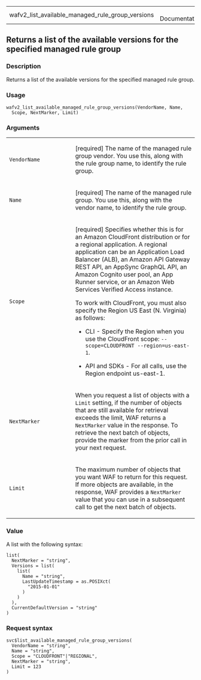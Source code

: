 <table style="width: 100%;">
<tbody>
<tr class="odd">
<td>wafv2_list_available_managed_rule_group_versions</td>
<td style="text-align: right;">R Documentation</td>
</tr>
</tbody>
</table>

## Returns a list of the available versions for the specified managed rule group

### Description

Returns a list of the available versions for the specified managed rule
group.

### Usage

    wafv2_list_available_managed_rule_group_versions(VendorName, Name,
      Scope, NextMarker, Limit)

### Arguments

<table>
<colgroup>
<col style="width: 35%" />
<col style="width: 65%" />
</colgroup>
<tbody>
<tr class="odd">
<td><code
id="wafv2_list_available_managed_rule_group_versions_:_VendorName">VendorName</code></td>
<td><p>[required] The name of the managed rule group vendor. You use
this, along with the rule group name, to identify the rule
group.</p></td>
</tr>
<tr class="even">
<td><code
id="wafv2_list_available_managed_rule_group_versions_:_Name">Name</code></td>
<td><p>[required] The name of the managed rule group. You use this,
along with the vendor name, to identify the rule group.</p></td>
</tr>
<tr class="odd">
<td><code
id="wafv2_list_available_managed_rule_group_versions_:_Scope">Scope</code></td>
<td><p>[required] Specifies whether this is for an Amazon CloudFront
distribution or for a regional application. A regional application can
be an Application Load Balancer (ALB), an Amazon API Gateway REST API,
an AppSync GraphQL API, an Amazon Cognito user pool, an App Runner
service, or an Amazon Web Services Verified Access instance.</p>
<p>To work with CloudFront, you must also specify the Region US East (N.
Virginia) as follows:</p>
<ul>
<li><p>CLI - Specify the Region when you use the CloudFront scope:
<code>--scope=CLOUDFRONT --region=us-east-1</code>.</p></li>
<li><p>API and SDKs - For all calls, use the Region endpoint
us-east-1.</p></li>
</ul></td>
</tr>
<tr class="even">
<td><code
id="wafv2_list_available_managed_rule_group_versions_:_NextMarker">NextMarker</code></td>
<td><p>When you request a list of objects with a <code>Limit</code>
setting, if the number of objects that are still available for retrieval
exceeds the limit, WAF returns a <code>NextMarker</code> value in the
response. To retrieve the next batch of objects, provide the marker from
the prior call in your next request.</p></td>
</tr>
<tr class="odd">
<td><code
id="wafv2_list_available_managed_rule_group_versions_:_Limit">Limit</code></td>
<td><p>The maximum number of objects that you want WAF to return for
this request. If more objects are available, in the response, WAF
provides a <code>NextMarker</code> value that you can use in a
subsequent call to get the next batch of objects.</p></td>
</tr>
</tbody>
</table>

### Value

A list with the following syntax:

    list(
      NextMarker = "string",
      Versions = list(
        list(
          Name = "string",
          LastUpdateTimestamp = as.POSIXct(
            "2015-01-01"
          )
        )
      ),
      CurrentDefaultVersion = "string"
    )

### Request syntax

    svc$list_available_managed_rule_group_versions(
      VendorName = "string",
      Name = "string",
      Scope = "CLOUDFRONT"|"REGIONAL",
      NextMarker = "string",
      Limit = 123
    )

